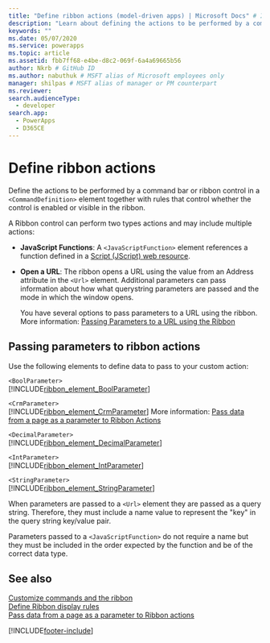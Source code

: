 ```yaml
---
title: "Define ribbon actions (model-driven apps) | Microsoft Docs" # Intent and product brand in a unique string of 43-59 chars including spaces"
description: "Learn about defining the actions to be performed by a command bar or ribbon control in a <CommandDefinition> element together with rules that control whether the control is enabled or visible in the ribbon." # 115-145 characters including spaces. This abstract displays in the search result."
keywords: ""
ms.date: 05/07/2020
ms.service: powerapps
ms.topic: article
ms.assetid: fbb7ff68-e4be-d8c2-069f-6a4a69665b56
author: Nkrb # GitHub ID
ms.author: nabuthuk # MSFT alias of Microsoft employees only
manager: shilpas # MSFT alias of manager or PM counterpart
ms.reviewer: 
search.audienceType: 
  - developer
search.app: 
  - PowerApps
  - D365CE
---
```


# Define ribbon actions

Define the actions to be performed by a command bar or ribbon control in a `<CommandDefinition>` element together with rules that control whether the control is enabled or visible in the ribbon.  
  
 A Ribbon control can perform two types actions and may include multiple actions:  
  
- **JavaScript Functions**: A `<JavaScriptFunction>` element references a function defined in a [Script (JScript) web resource](./script-jscript-web-resources.md).  
  
- **Open a URL**: The ribbon opens a URL using the value from an Address attribute in the `<Url>` element. Additional parameters can pass information about how what querystring parameters are passed and the mode in which the window opens.  
  
     You have several options to pass parameters to a URL using the ribbon. More information: [Passing Parameters to a URL using the Ribbon](pass-parameters-url-by-using-ribbon.md)  
  
## Passing parameters to ribbon actions  

 Use the following elements to define data to pass to your custom action:  
  
 `<BoolParameter>`  
[!INCLUDE[ribbon_element_BoolParameter](../../includes/ribbon-element-boolparameter.md)]
  
 `<CrmParameter>`  
 [!INCLUDE[ribbon_element_CrmParameter](../../includes/ribbon-element-crmparameter.md)] More information: [Pass data from a page as a parameter to Ribbon Actions](pass-data-page-parameter-ribbon-actions.md) 
  
 `<DecimalParameter>`  
 [!INCLUDE[ribbon_element_DecimalParameter](../../includes/ribbon-element-decimalparameter.md)]
  
 `<IntParameter>`  
 [!INCLUDE[ribbon_element_IntParameter](../../includes/ribbon-element-intparameter.md)]
  
 `<StringParameter>`  
 [!INCLUDE[ribbon_element_StringParameter](../../includes/ribbon-element-stringparameter.md)]
  
 When parameters are passed to a `<Url>` element they are passed as a query string. Therefore, they must include a name value to represent the "key" in the query string key/value pair.  
  
 Parameters passed to a `<JavaScriptFunction>` do not require a name but they must be included in the order expected by the function and be of the correct data type.  
  
## See also  

 [Customize commands and the ribbon](customize-commands-ribbon.md)   
 [Define Ribbon display rules](define-ribbon-display-rules.md)   
 [Pass data from a page as a parameter to Ribbon actions](pass-data-page-parameter-ribbon-actions.md)  




[!INCLUDE[footer-include](../../includes/footer-banner.md)]
